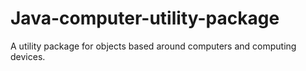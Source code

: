 # Java-computer-utility-package
A utility package for objects based around computers and computing devices.
